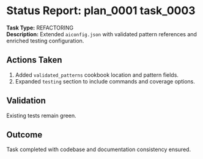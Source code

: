 # Status Report: plan_0001 task_0003

**Task Type:** REFACTORING  
**Description:** Extended `aiconfig.json` with validated pattern references and enriched testing configuration.  

## Actions Taken
1. Added `validated_patterns` cookbook location and pattern fields.
2. Expanded `testing` section to include commands and coverage options.

## Validation
Existing tests remain green.

## Outcome
Task completed with codebase and documentation consistency ensured. 
